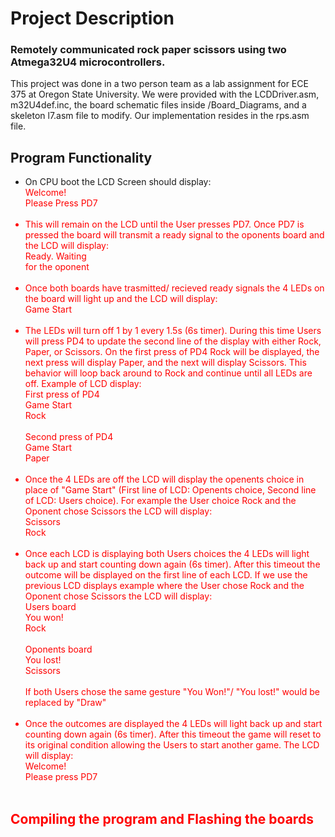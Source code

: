# Project Description
### Remotely communicated rock paper scissors using two Atmega32U4 microcontrollers.
This project was done in a two person team as a lab assignment for ECE 375 at Oregon State University. We were provided with the LCDDriver.asm, m32U4def.inc, the board schematic files inside /Board_Diagrams, and a skeleton l7.asm file to modify. Our implementation resides in the rps.asm file.
## Program Functionality
- On CPU boot the LCD Screen should display:</br><font color="red">Welcome!</font></br><font color="red">Please Press PD7</span></br></br>
- This will remain on the LCD until the User presses PD7. Once PD7 is pressed the board will transmit a ready signal to the oponents board and the LCD will display:</br><font color="red">Ready. Waiting</span></br><font color="red">for the oponent</span></br></br>
- Once both boards have trasmitted/ recieved ready signals the 4 LEDs on the board will light up and the LCD will display:</br><font color="red">Game Start</span></br></br>
- The LEDs will turn off 1 by 1 every 1.5s (6s timer). During this time Users will press PD4 to update the second line of the display with either Rock, Paper, or Scissors. On the first press of PD4 Rock will be displayed, the next press will display Paper, and the next will display Scissors. This behavior will loop back around to Rock and continue until all LEDs are off. Example of LCD display:</br>First press of PD4</br><font color="red">Game Start</span></br><font color="red">Rock</span></br></br>Second press of PD4</br><font color="red">Game Start</span></br><font color="red">Paper</span></br></br>
- Once the 4 LEDs are off the LCD will display the openents choice in place of "Game Start" (First line of LCD: Openents choice, Second line of LCD: Users choice). For example the User choice Rock and the Oponent chose Scissors the LCD will display:</br><font color="red">Scissors</span></br><font color="red">Rock</span></br></br>
- Once each LCD is displaying both Users choices the 4 LEDs will light back up and start counting down again (6s timer). After this timeout the outcome will be displayed on the first line of each LCD. If we use the previous LCD displays example where the User chose Rock and the Oponent chose Scissors the LCD will display:</br>Users board</br><font color="red">You won!</span></br><font color="red">Rock</span></br></br>Oponents board</br><font color="red">You lost!</span></br><font color="red">Scissors</span></br></br>If both Users chose the same gesture "You Won!"/ "You lost!" would be replaced by "Draw"</br></br>
- Once the outcomes are displayed the 4 LEDs will light back up and start counting down again (6s timer). After this timeout the game will reset to its original condition allowing the Users to start another game. The LCD will display:</br><font color="red">Welcome!</span></br><font color="red">Please press PD7</span></br></br>
## Compiling the program and Flashing the boards
